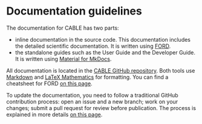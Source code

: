 # Documentation guidelines

The documentation for CABLE has two parts:

 - inline documentation in the source code. This documentation includes the detailed scientific documentation. It is written using [FORD][ford].
 - the standalone guides such as the User Guide and the Developer Guide. It is written using [Material for MkDocs][material].

All documentation is located in the [CABLE GitHub repository][cable-repo]. Both tools use [Markdown][md-cheatsheet] and [LaTeX Mathematics][latex-maths] for formatting. You can find a cheatsheet for FORD [on this page][ford-cheatsheet].


To update the documentation, you need to follow a traditional GitHub contribution process: open an issue and a new branch; work on your changes; submit a pull request for review before publication. The process is explained in more details [on this page][git-process].


[ford]: https://forddocs.readthedocs.io/en/latest/index.html
[material]: https://squidfunk.github.io/mkdocs-material/
[cable-repo]: https://github.com/CABLE-LSM/CABLE
[git-process]: ../git_process.md
[md-cheatsheet]: https://www.markdownguide.org/cheat-sheet/
[latex-maths]: https://en.wikibooks.org/wiki/LaTeX/Mathematics
[ford-cheatsheet]: ford_cheatsheet.md